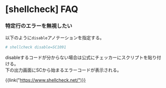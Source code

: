 # [shellcheck] FAQ

### 特定行のエラーを無視したい

以下のように`disable`アノテーションを指定する。

```bash
# shellcheck disable=SC1091
```

disableするコードが分からない場合は公式にチェッカーにスクリプトを貼り付ける。  
下の出力画面にSCから始まるエラーコードが表示される。

{{link("https://www.shellcheck.net/")}}

